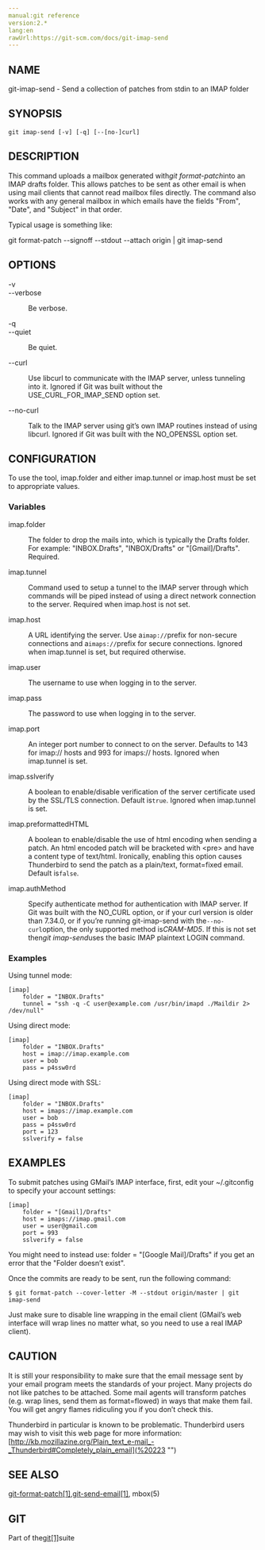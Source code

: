 ```yaml
---
manual:git reference
version:2.*
lang:en
rawUrl:https://git-scm.com/docs/git-imap-send
---
```



## NAME<a name="_name"></a>


git-imap-send - Send a collection of patches from stdin to an IMAP folder





## SYNOPSIS<a name="_synopsis"></a>

```
git imap-send [-v] [-q] [--[no-]curl]
```




## DESCRIPTION<a name="_description"></a>


This command uploads a mailbox generated with<em>git format-patch</em>into an IMAP drafts folder. This allows patches to be sent as other email is when using mail clients that cannot read mailbox files directly. The command also works with any general mailbox in which emails have the fields &quot;From&quot;, &quot;Date&quot;, and &quot;Subject&quot; in that order.




Typical usage is something like:




git format-patch --signoff --stdout --attach origin | git imap-send





## OPTIONS<a name="_options"></a>
<dl><dt id='git-imap-send--v'>-v</dt><dt id='git-imap-send---verbose'>--verbose</dt><dd>

Be verbose.

</dd><dt id='git-imap-send--q'>-q</dt><dt id='git-imap-send---quiet'>--quiet</dt><dd>

Be quiet.

</dd><dt id='git-imap-send---curl'>--curl</dt><dd>

Use libcurl to communicate with the IMAP server, unless tunneling into it. Ignored if Git was built without the USE_CURL_FOR_IMAP_SEND option set.

</dd><dt id='git-imap-send---no-curl'>--no-curl</dt><dd>

Talk to the IMAP server using git’s own IMAP routines instead of using libcurl. Ignored if Git was built with the NO_OPENSSL option set.

</dd></dl>



## CONFIGURATION<a name="_configuration"></a>


To use the tool, imap.folder and either imap.tunnel or imap.host must be set to appropriate values.



### Variables<a name="_variables"></a>
<dl><dt id='git-imap-send-imapfolder'>imap.folder</dt><dd>

The folder to drop the mails into, which is typically the Drafts folder. For example: &quot;INBOX.Drafts&quot;, &quot;INBOX/Drafts&quot; or &quot;[Gmail]/Drafts&quot;. Required.

</dd><dt id='git-imap-send-imaptunnel'>imap.tunnel</dt><dd>

Command used to setup a tunnel to the IMAP server through which commands will be piped instead of using a direct network connection to the server. Required when imap.host is not set.

</dd><dt id='git-imap-send-imaphost'>imap.host</dt><dd>

A URL identifying the server. Use a`imap://`prefix for non-secure connections and a`imaps://`prefix for secure connections. Ignored when imap.tunnel is set, but required otherwise.

</dd><dt id='git-imap-send-imapuser'>imap.user</dt><dd>

The username to use when logging in to the server.

</dd><dt id='git-imap-send-imappass'>imap.pass</dt><dd>

The password to use when logging in to the server.

</dd><dt id='git-imap-send-imapport'>imap.port</dt><dd>

An integer port number to connect to on the server. Defaults to 143 for imap:// hosts and 993 for imaps:// hosts. Ignored when imap.tunnel is set.

</dd><dt id='git-imap-send-imapsslverify'>imap.sslverify</dt><dd>

A boolean to enable/disable verification of the server certificate used by the SSL/TLS connection. Default is`true`. Ignored when imap.tunnel is set.

</dd><dt id='git-imap-send-imappreformattedHTML'>imap.preformattedHTML</dt><dd>

A boolean to enable/disable the use of html encoding when sending a patch. An html encoded patch will be bracketed with &lt;pre&gt; and have a content type of text/html. Ironically, enabling this option causes Thunderbird to send the patch as a plain/text, format=fixed email. Default is`false`.

</dd><dt id='git-imap-send-imapauthMethod'>imap.authMethod</dt><dd>

Specify authenticate method for authentication with IMAP server. If Git was built with the NO_CURL option, or if your curl version is older than 7.34.0, or if you’re running git-imap-send with the`--no-curl`option, the only supported method is<em>CRAM-MD5</em>. If this is not set then<em>git imap-send</em>uses the basic IMAP plaintext LOGIN command.

</dd></dl>


### Examples<a name="_examples"></a>


Using tunnel mode:



```
[imap]
    folder = "INBOX.Drafts"
    tunnel = "ssh -q -C user@example.com /usr/bin/imapd ./Maildir 2> /dev/null"
```




Using direct mode:



```
[imap]
    folder = "INBOX.Drafts"
    host = imap://imap.example.com
    user = bob
    pass = p4ssw0rd
```




Using direct mode with SSL:



```
[imap]
    folder = "INBOX.Drafts"
    host = imaps://imap.example.com
    user = bob
    pass = p4ssw0rd
    port = 123
    sslverify = false
```






## EXAMPLES<a name="_examples_2"></a>


To submit patches using GMail’s IMAP interface, first, edit your ~/.gitconfig to specify your account settings:



```
[imap]
	folder = "[Gmail]/Drafts"
	host = imaps://imap.gmail.com
	user = user@gmail.com
	port = 993
	sslverify = false
```




You might need to instead use: folder = &quot;[Google Mail]/Drafts&quot; if you get an error that the &quot;Folder doesn’t exist&quot;.




Once the commits are ready to be sent, run the following command:



```
$ git format-patch --cover-letter -M --stdout origin/master | git imap-send
```




Just make sure to disable line wrapping in the email client (GMail’s web interface will wrap lines no matter what, so you need to use a real IMAP client).





## CAUTION<a name="_caution"></a>


It is still your responsibility to make sure that the email message sent by your email program meets the standards of your project. Many projects do not like patches to be attached. Some mail agents will transform patches (e.g. wrap lines, send them as format=flowed) in ways that make them fail. You will get angry flames ridiculing you if you don’t check this.




Thunderbird in particular is known to be problematic. Thunderbird users may wish to visit this web page for more information:[http://kb.mozillazine.org/Plain_text_e-mail_-_Thunderbird#Completely_plain_email](%20223  "")





## SEE ALSO<a name="_see_also"></a>


[git-format-patch[1]](%2292  ""),[git-send-email[1]](%2293  ""), mbox(5)





## GIT<a name="_git"></a>


Part of the[git[1]](%2248  "")suite






